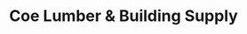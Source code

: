 ---
title: "Coe Lumber & Building Supply"
url: /vancouver/coe-lumber-and-building-supply/
shop: flooring
---
